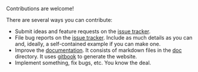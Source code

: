 Contributions are welcome!

There are several ways you can contribute:

* Submit ideas and feature requests on the [issue tracker].
* File bug reports on the [issue tracker]. Include as much details as you can
  and, ideally, a self-contained example if you can make one.
* Improve the [documentation]. It consists of markdown files in the [doc](doc)
  directory. It uses [gitbook] to generate the website.
* Implement something, fix bugs, etc. You know the deal.

[documentation]: https://mcarton.github.io/rust-derivative/
[gitbook]: https://github.com/GitbookIO/gitbook
[issue tracker]: https://github.com/mcarton/rust-derivative/issues
